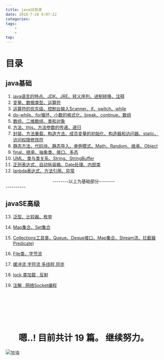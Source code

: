 ```yaml
---
title: javaSE目录
date: 2018-7-28 9:07:22 
categories: 
tags: 
	- 
	- 
top: 
---
```


# 目录

<!-- more -->

## java基础

1. [java语言的特点、JDK、JRE、转义序列、进制转换、注释](/sun/2018/07/27/Java基础第一天/ "java基础第一天")
2. [变量、数据类型、运算符](/sun/2018/07/30/Java基础第二天/ "java基础第二天")
3. [运算符的优先级、控制台输入Scanner、if、switch、while](/sun/2018/07/31/java基础第三天/ "java基础第三天")
4. [do-while、for循环、小数的格式化、break、continue、数组](/sun/2018/08/01/java基础day04/ "java基础day04")
5. [数组、二维数组、类和对象](/sun/2018/08/02/java基础day05/ "java基础day05")
6. [方法、this、方法参数的传递、递归](/sun/2018/08/03/java基础day06/ "java基础day06")
7. [封装、方法重载、构造方法、成员变量的初始化、构造器和访问器、static、访问权限修饰符](/sun/2018/08/06/java基础day07/ "java基础day07")
8. [静态方法、代码块、静态导入、单例模式、Math、Random、继承、Object](/sun/2018/08/07/java基础day08/ "java基础day08")
9. [final、继承、抽象类、接口、多态](/sun/2018/08/08/java基础day09/ "java基础day09")
10. [UML、类与类关系、String、StringBuffer](/sun/2018/08/09/java基础day10/ "java基础day10")
11. [正则表达式、自动拆装箱、Date处理、内部类](/sun/2018/08/10/java基础day11/ "java基础day11")
12. [lanbda表达式、方法引用、异常](/sun/2018/08/13/java基础day12/ "java基础day12")
<center>--------以上为基础部分--------</center>
----------

## javaSE高级

13. [泛型、比较器、枚举](/sun/2018/08/14/java基础day13/ "java基础day13")

14. [Map集合、Set集合](/sun/2018/08/15/java基础day14/ "java基础day14")

15. [Collections工具类，Queue、Deque接口、Map集合、Stream流、拦截器Predicate](/sun/2018/08/16/java基础day15/ "java基础day15"))

16. [File类、字节流](/sun/2018/08/17/java基础day16/ "java基础day16")

17. [缓冲流,字符流,多线程,同步](/sun/2018/08/20/java基础day17/ "java基础day17")

18. [lock,类加载 , 反射](/sun/2018/08/21/java基础day18/ "java基础day18")

19. [注解 , 网络Socket编程](/sun/2018/08/22/java基础day19/)


<br><br><br><br><br>

<h1 align="center"> 嗯..! 目前共计 19 篇。 继续努力。</h1>

![加油](https://www.github.com/sun6145/githubPicture/raw/master/小书匠/20187821441092780.gif "加油")


